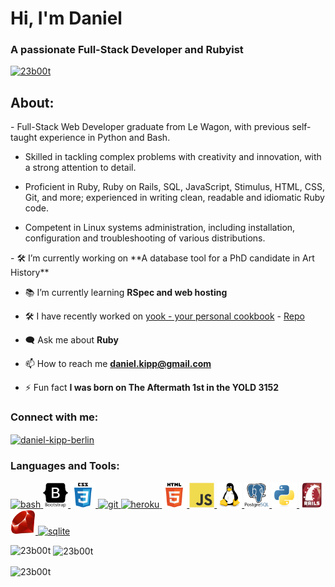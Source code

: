 <h1 align="left">Hi, I'm Daniel</h1>
<h3 align="left">A passionate Full-Stack Developer and Rubyist</h3>

<p align="left"> <a href="https://github.com/ryo-ma/github-profile-trophy"><img src="https://github-profile-trophy.vercel.app/?username=23b00t" alt="23b00t" /></a> </p>

<h2 align="left">About:</h2>
<p>
- Full-Stack Web Developer graduate from Le Wagon, with previous self-taught experience in Python and Bash.
  
- Skilled in tackling complex problems with creativity and innovation, with a strong attention to detail.
  
- Proficient in Ruby, Ruby on Rails, SQL, JavaScript, Stimulus, HTML, CSS, Git, and more; experienced in writing clean, readable and idiomatic Ruby code.
  
- Competent in Linux systems administration, including installation, configuration and troubleshooting of various distributions.
</p>

<p>
- 🛠 I’m currently working on **A database tool for a PhD candidate in Art History**

- 📚 I’m currently learning **RSpec and web hosting**

- 🛠 I have recently worked on [yook - your personal cookbook](https://www.y00k.me) - [Repo](https://github.com/23b00t/yook)

- 🗨 Ask me about **Ruby**

- 📫 How to reach me **daniel.kipp@gmail.com**

- ⚡ Fun fact **I was born on The Aftermath 1st in the YOLD 3152**
</p>

<h3 align="left">Connect with me:</h3>
<p align="left">
<a href="https://linkedin.com/in/daniel-kipp-berlin" target="blank"><img align="center" src="https://raw.githubusercontent.com/rahuldkjain/github-profile-readme-generator/master/src/images/icons/Social/linked-in-alt.svg" alt="daniel-kipp-berlin" height="30" width="40" /></a>
</p>

<h3 align="left">Languages and Tools:</h3>
<p align="left"> <a href="https://www.gnu.org/software/bash/" target="_blank" rel="noreferrer"> <img src="https://www.vectorlogo.zone/logos/gnu_bash/gnu_bash-icon.svg" alt="bash" width="40" height="40"/> </a> <a href="https://getbootstrap.com" target="_blank" rel="noreferrer"> <img src="https://raw.githubusercontent.com/devicons/devicon/master/icons/bootstrap/bootstrap-plain-wordmark.svg" alt="bootstrap" width="40" height="40"/> </a> <a href="https://www.w3schools.com/css/" target="_blank" rel="noreferrer"> <img src="https://raw.githubusercontent.com/devicons/devicon/master/icons/css3/css3-original-wordmark.svg" alt="css3" width="40" height="40"/> </a> <a href="https://git-scm.com/" target="_blank" rel="noreferrer"> <img src="https://www.vectorlogo.zone/logos/git-scm/git-scm-icon.svg" alt="git" width="40" height="40"/> </a> <a href="https://heroku.com" target="_blank" rel="noreferrer"> <img src="https://www.vectorlogo.zone/logos/heroku/heroku-icon.svg" alt="heroku" width="40" height="40"/> </a> <a href="https://www.w3.org/html/" target="_blank" rel="noreferrer"> <img src="https://raw.githubusercontent.com/devicons/devicon/master/icons/html5/html5-original-wordmark.svg" alt="html5" width="40" height="40"/> </a> <a href="https://developer.mozilla.org/en-US/docs/Web/JavaScript" target="_blank" rel="noreferrer"> <img src="https://raw.githubusercontent.com/devicons/devicon/master/icons/javascript/javascript-original.svg" alt="javascript" width="40" height="40"/> </a> <a href="https://www.linux.org/" target="_blank" rel="noreferrer"> <img src="https://raw.githubusercontent.com/devicons/devicon/master/icons/linux/linux-original.svg" alt="linux" width="40" height="40"/> </a> <a href="https://www.postgresql.org" target="_blank" rel="noreferrer"> <img src="https://raw.githubusercontent.com/devicons/devicon/master/icons/postgresql/postgresql-original-wordmark.svg" alt="postgresql" width="40" height="40"/> </a> <a href="https://www.python.org" target="_blank" rel="noreferrer"> <img src="https://raw.githubusercontent.com/devicons/devicon/master/icons/python/python-original.svg" alt="python" width="40" height="40"/> </a> <a href="https://rubyonrails.org" target="_blank" rel="noreferrer"> <img src="https://raw.githubusercontent.com/devicons/devicon/master/icons/rails/rails-original-wordmark.svg" alt="rails" width="40" height="40"/> </a> <a href="https://www.ruby-lang.org/en/" target="_blank" rel="noreferrer"> <img src="https://raw.githubusercontent.com/devicons/devicon/master/icons/ruby/ruby-original.svg" alt="ruby" width="40" height="40"/> </a> <a href="https://www.sqlite.org/" target="_blank" rel="noreferrer"> <img src="https://www.vectorlogo.zone/logos/sqlite/sqlite-icon.svg" alt="sqlite" width="40" height="40"/> </a> </p>

<p><img align="left" src="https://github-readme-stats.vercel.app/api/top-langs?username=23b00t&show_icons=true&theme=dark&locale=en&layout=compact" alt="23b00t" /></p>

<p>&nbsp;<img align="center" src="https://github-readme-stats.vercel.app/api?username=23b00t&show_icons=true&theme=dark&locale=en" alt="23b00t" /></p>

<p><img align="center" src="https://github-readme-streak-stats.herokuapp.com/?user=23b00t&theme=dark" alt="23b00t" /></p>
